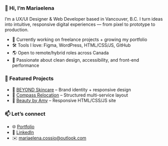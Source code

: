 ### 👋 Hi, I’m Mariaelena

I’m a UX/UI Designer & Web Developer based in Vancouver, B.C. I turn ideas into intuitive, responsive digital experiences — from pixel to prototype to production.

- 🔭 Currently working on freelance projects + growing my portfolio  
- 🛠 Tools I love: Figma, WordPress, HTML/CSS/JS, GitHub  
- 🌎 Open to remote/hybrid roles across Canada  
- 🎯 Passionate about clean design, accessibility, and front-end performance  

### 💼 Featured Projects
- 🧴 [BEYOND Skincare](https://mariaelenacossio.github.io/DGL-309-design-system/) – Brand identity + responsive design
- 📡 [Compass Relocation](https://www.compassrelo.ca/) – Structured multi-service layout
- 💅 [Beauty by Amy](https://mariaelenacossio.github.io/beautybyamy.github.io/) – Responsive HTML/CSS/JS site

### 📫 Let’s connect
- 🌐 [Portfolio](https://www.mariaelena-cossioclark.com/)
- 💼 [LinkedIn](https://www.linkedin.com/in/mariaelena-cossio-clark/)
- ✉️ mariaelena.cossio@outlook.com
